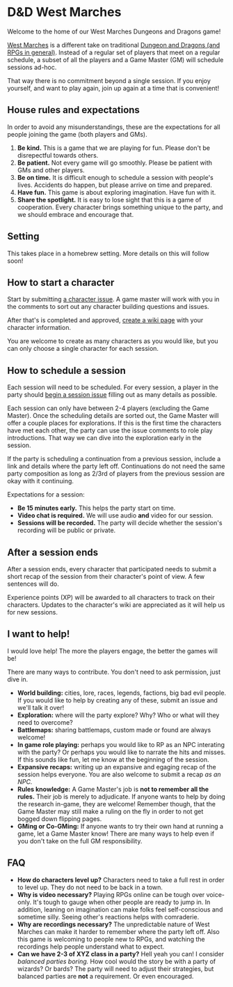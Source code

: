 # D&D West Marches

Welcome to the home of our West Marches Dungeons and Dragons game!

[West Marches](https://www.youtube.com/watch?v=oGAC-gBoX9k) is a different take on traditional [Dungeon and Dragons (and RPGs in general)](https://en.wikipedia.org/wiki/Dungeons_%26_Dragons). Instead of a regular set of players that meet on a regular schedule, a subset of all the players and a Game Master (GM) will schedule sessions ad-hoc.

That way there is no commitment beyond a single session. If you enjoy yourself, and want to play again, join up again at a time that is convenient!

## House rules and expectations

In order to avoid any misunderstandings, these are the expectations for all people joining the game (both players and GMs).

1. **Be kind.** This is a game that we are playing for fun. Please don't be disrepectful towards others.
2. **Be patient.** Not every game will go smoothly. Please be patient with GMs and other players.
3. **Be on time.** It is difficult enough to schedule a session with people's lives. Accidents do happen, but please arrive on time and prepared.
4. **Have fun.** This game is about exploring imagination. Have fun with it.
5. **Share the spotlight.** It is easy to lose sight that this is a game of cooperation. Every character brings something unique to the party, and we should embrace and encourage that.

## Setting

This takes place in a homebrew setting. More details on this will follow soon!

## How to start a character

Start by submitting [a character issue](issues/new?assignees=&labels=character%2Cunapproved&template=character.md&title=Character%3A+NAME+OF+CHARACTER). A game master will work with you in the comments to sort out any character building questions and issues.

After that's is completed and approved, [create a wiki page](wiki/_new) with your character information.

You are welcome to create as many characters as you would like, but you can only choose a single character for each session.

## How to schedule a session

Each session will need to be scheduled. For every session, a player in the party should [begin a session issue](issues/new?assignees=&labels=session&template=session.md&title=Session%3A+SOMETHING+WITTY) filling out as many details as possible.

Each session can only have between 2-4 players (excluding the Game Master). Once the scheduling details are sorted out, the Game Master will offer a couple places for explorations. If this is the first time the characters have met each other, the party can use the issue comments to role play introductions. That way we can dive into the exploration early in the session.

If the party is scheduling a continuation from a previous session, include a link and details where the party left off. Continuations do not need the same party composition as long as 2/3rd of players from the previous session are okay with it continuing.

Expectations for a session:

* **Be 15 minutes early.** This helps the party start on time.
* **Video chat is required.** We will use audio **and** video for our session.
* **Sessions will be recorded.** The party will decide whether the session's recording will be public or private.

## After a session ends

After a session ends, every character that participated needs to submit a short recap of the session from their character's point of view. A few sentences will do.

Experience points (XP) will be awarded to all characters to track on their characters. Updates to the character's wiki are appreciated as it will help us for new sessions.

## I want to help!

I would love help! The more the players engage, the better the games will be!

There are many ways to contribute. You don't need to ask permission, just dive in.

* **World building:** cities, lore, races, legends, factions, big bad evil people. If you would like to help by creating any of these, submit an issue and we'll talk it over!
* **Exploration:** where will the party explore? Why? Who or what will they need to overcome?
* **Battlemaps:** sharing battlemaps, custom made or found are always welcome!
* **In game role playing:** perhaps you would like to RP as an NPC interating with the party? Or perhaps you would like to narrate the hits and misses. If this sounds like fun, let me know at the beginning of the session.
* **Expansive recaps:** writing up an expansive and egaging recap of the session helps everyone. You are also welcome to submit a recap _as an NPC._
* **Rules knowledge:** A Game Master's job is **not to remember all the rules.** Their job is merely to adjudicate. If anyone wants to help by doing the research in-game, they are welcome! Remember though, that the Game Master may still make a ruling on the fly in order to not get bogged down flipping pages.
* **GMing or Co-GMing:** If anyone wants to try their own hand at running a game, let a Game Master know! There are many ways to help even if you don't take on the full GM responsibility.

## FAQ

* **How do characters level up?** Characters need to take a full rest in order to level up. They do not need to be back in a town.
* **Why is video necessary?** Playing RPGs online can be tough over voice-only. It's tough to gauge when other people are ready to jump in. In addition, leaning on imagination can make folks feel self-conscious and sometime silly. Seeing other's reactions helps with comraderie.
* **Why are recordings necessary?** The unpredictable nature of West Marches can make it harder to remember where the party left off. Also this game is welcoming to people new to RPGs, and watching the recordings help people understand what to expect.
* **Can we have 2-3 of XYZ class in a party?** Hell yeah you can! I consider _balanced parties boring._ How cool would the story be with a party of wizards? Or bards? The party will need to adjust their strategies, but balanced parties are **not** a requirement. Or even encouraged.